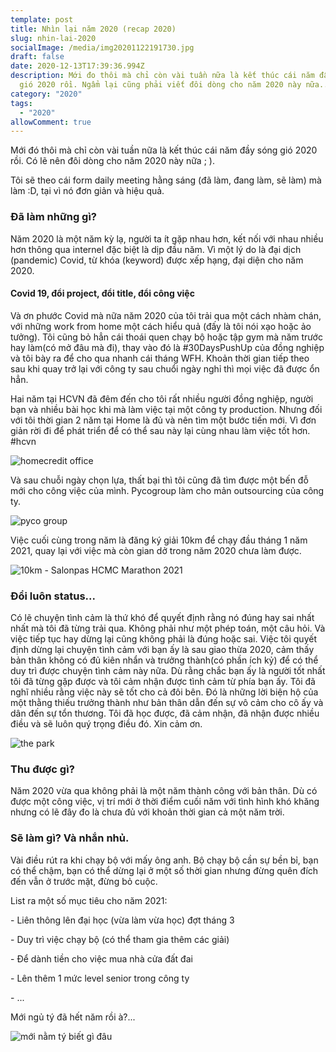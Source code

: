 ```yaml
---
template: post
title: Nhìn lại năm 2020 (recap 2020)
slug: nhin-lai-2020
socialImage: /media/img20201122191730.jpg
draft: false
date: 2020-12-13T17:39:36.994Z
description: Mới đo thôi mà chỉ còn vài tuần nữa là kết thúc cái năm đầy sóng
  gió 2020 rồi. Ngẩm lại cũng phải viết đôi dòng cho năm 2020 này nữa...
category: "2020"
tags:
  - "2020"
allowComment: true
---
```

Mới đó thôi mà chỉ còn vài tuần nữa là kết thúc cái năm đầy sóng gió 2020 rồi. Có lẽ nên đôi dòng cho năm 2020 này nữa ; ).

Tôi sẽ theo cái form daily meeting hằng sáng (đã làm, đang làm, sẽ làm) mà làm :D, tại vì nó đơn giản và hiệu quả.

### Đã làm những gì?

Năm 2020 là một năm kỳ lạ, người ta ít gặp nhau hơn, kết nối với nhau nhiều hơn thông qua internel đặc biệt là dịp đầu năm. Vì một lý do là đại dịch (pandemic) Covid, từ khóa (keyword) được xếp hạng, đại diện cho năm 2020.

#### Covid 19, đổi project, đổi title, đổi công việc

Và ơn phước Covid mà nữa năm 2020 của tôi trải qua một cách nhàm chán, với những work from home một cách hiểu quả (đấy là tôi nói xạo hoặc ảo tưởng). Tôi cũng bỏ hẳn cái thoái quen chạy bộ hoặc tập gym mà năm trước hay làm(có mở đâu mà đi), thay vào đó là #30DaysPushUp của đồng nghiệp và tôi bày ra để cho qua nhanh cái tháng WFH. Khoản thời gian tiếp theo sau khi quay trở lại với công ty sau chuổi ngày nghỉ thì mọi việc đã được ổn hẳn. 

Hai năm tại HCVN đã đêm đến cho tôi rất nhiều người đồng nghiệp, người bạn và nhiều bài học khi mà làm việc tại một công ty production. Nhưng đối với tôi thời gian 2 năm tại Home là đủ và nên tìm một bước tiến mới.    Vì đơn giản rời đi để phát triển để có thể sau này lại cùng nhau làm việc tốt hơn. #hcvn

![homecredit office](/media/img_0826.jpeg "homecredit office")

Và sau chuỗi ngày chọn lựa, thất bại thì tôi cũng đã tìm được một bến đỗ mới cho công việc của mình. Pycogroup làm cho mản outsourcing của công ty.

![pyco group](/media/img20201128073726.jpg "pyco group")

Việc cuối cùng trong năm là đăng ký giải 10km để chạy đầu tháng 1 năm 2021, quay lại với việc mà còn gian dở trong năm 2020 chưa làm được.

![10km - Salonpas HCMC Marathon 2021](https://hcmcmarathon.com/wp-content/uploads/2020/12/HM21_10KMRaceRoutes-01-1024x640.jpg "10km - Salonpas HCMC Marathon 2021")

### Đổi luôn status...

Có lẽ chuyện tình cảm là thứ khó để quyết định rằng nó đúng hay sai nhất nhất mà tôi đã từng trải qua. Không phải như một phép toán, một câu hỏi. Và việc tiếp tục hay dừng lại cũng không phải là đúng hoặc sai. Việc tôi quyết định dừng lại chuyện tình cảm với bạn ấy là sau giao thừa 2020, cảm thấy bản thân không có đủ kiên nhẩn và trưởng thành(có phần ích kỷ) để có thể duy trì được chuyện tình cảm này nữa. Dù rằng chắc bạn ấy là người tốt nhất tôi đã từng gặp được và tôi cảm nhận được tình cảm từ phía bạn ấy. Tôi đã nghĩ nhiều rằng việc này sẽ tốt cho cả đôi bên. Đó là những lời biện hộ của một thằng thiếu trưởng thành như bản thân dẫn đến sự vô cảm cho cô ấy và dân đến sự tổn thương. Tôi đã học được, đã cảm nhận, đã nhận được nhiều điều và sẽ luôn quý trọng điều đó. Xin cảm ơn.

![the park](/media/img_0417.jpg "the park")

### Thu được gì?

Năm 2020 vừa qua không phải là một năm thành công với bản thân. Dù có được một công việc, vị trí mới ở thời điểm cuối năm với tình hình khó khăng nhưng có lẽ đây đo là chưa đủ với khoản thời gian cả một năm trời.

### Sẽ làm gì? Và nhắn nhủ.

Vài điều rút ra khi chạy bộ với mấy ông anh. Bộ chạy bộ cần sự bền bỉ, bạn có thể chậm, bạn có thể dừng lại ở một số thời gian nhưng đừng quên đích đến vẫn ở trước mặt, đừng bỏ cuộc.

List ra một số mục tiêu cho năm 2021:

\- Liên thông lên đại học (vừa làm vừa học) đợt tháng 3

\- Duy trì việc chạy bộ (có thể tham gia thêm các giải)

\- Để dành tiền cho việc mua nhà cửa đất đai

\- Lên thêm 1 mức level senior trong công ty

\- ...

Mới ngủ tý đã hết năm rồi à?...

![mới nằm tý biết gì đâu](/media/img_1021.jpg "mới nằm tý biết gì đâu")